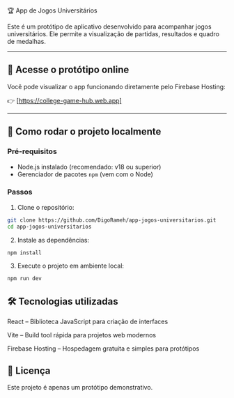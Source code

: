 🏆 App de Jogos Universitários

Este é um protótipo de aplicativo desenvolvido para acompanhar jogos universitários. Ele permite a visualização de partidas, resultados e quadro de medalhas.

---

## 🔗 Acesse o protótipo online

Você pode visualizar o app funcionando diretamente pelo Firebase Hosting:

👉 [https://college-game-hub.web.app]

---

## 🚀 Como rodar o projeto localmente

### Pré-requisitos

- Node.js instalado (recomendado: v18 ou superior)
- Gerenciador de pacotes `npm` (vem com o Node)

### Passos

1. Clone o repositório:
```bash
git clone https://github.com/DigoRameh/app-jogos-universitarios.git
cd app-jogos-universitarios
```

2. Instale as dependências:
```bash
npm install
```

3. Execute o projeto em ambiente local:
```bash
npm run dev
```

## 🛠️ Tecnologias utilizadas
React – Biblioteca JavaScript para criação de interfaces

Vite – Build tool rápida para projetos web modernos

Firebase Hosting – Hospedagem gratuita e simples para protótipos

## 📄 Licença
Este projeto é apenas um protótipo demonstrativo.
